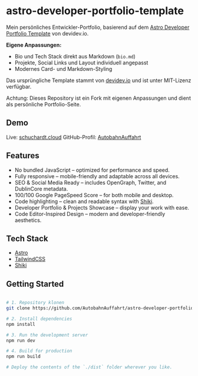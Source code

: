 
# astro-developer-portfolio-template

Mein persönliches Entwickler-Portfolio, basierend auf dem [Astro Developer Portfolio Template](https://github.com/devidevio/astro-developer-portfolio) von devidev.io.

**Eigene Anpassungen:**

- Bio und Tech Stack direkt aus Markdown (`bio.md`)
- Projekte, Social Links und Layout individuell angepasst
- Modernes Card- und Markdown-Styling

Das ursprüngliche Template stammt von [devidev.io](https://devidev.io) und ist unter MIT-Lizenz verfügbar.

Achtung: Dieses Repository ist ein Fork mit eigenen Anpassungen und dient als persönliche Portfolio-Seite.

## Demo

Live: [schuchardt.cloud](https://schuchardt.cloud)
GitHub-Profil: [AutobahnAuffahrt](https://github.com/AutobahnAuffahrt)

## Features

- No bundled JavaScript – optimized for performance and speed.
- Fully responsive – mobile-friendly and adaptable across all devices.
- SEO & Social Media Ready – includes OpenGraph, Twitter, and DublinCore metadata.
- 100/100 Google PageSpeed Score – for both mobile and desktop.
- Code highlighting – clean and readable syntax with [Shiki](https://github.com/shikijs/shiki).
- Developer Portfolio & Projects Showcase – display your work with ease.
- Code Editor-Inspired Design – modern and developer-friendly aesthetics.

## Tech Stack

- [Astro](https://astro.build/)
- [TailwindCSS](https://tailwindcss.com/)
- [Shiki](https://github.com/shikijs/shiki)

## Getting Started

```sh

# 1. Repository klonen
git clone https://github.com/AutobahnAuffahrt/astro-developer-portfolio-template .

# 2. Install dependencies
npm install

# 3. Run the development server
npm run dev

# 4. Build for production
npm run build

# Deploy the contents of the `./dist` folder wherever you like.
```
